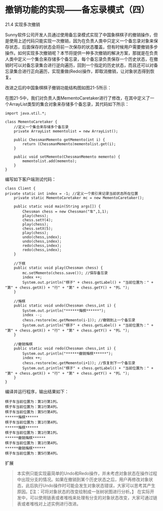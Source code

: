 # 撤销功能的实现——备忘录模式（四）

21.4 实现多次撤销

Sunny软件公司开发人员通过使用备忘录模式实现了中国象棋棋子的撤销操作，但是使用上述代码只能实现一次撤销，因为在负责人类中只定义一个备忘录对象来保存状态，后面保存的状态会将前一次保存的状态覆盖，但有时候用户需要撤销多步操作。如何实现多次撤销呢？本节将提供一种多次撤销的解决方案，那就是在负责人类中定义一个集合来存储多个备忘录，每个备忘录负责保存一个历史状态，在撤销时可以对备忘录集合进行逆向遍历，回到一个指定的历史状态，而且还可以对备忘录集合进行正向遍历，实现重做(Redo)操作，即取消撤销，让对象状态得到恢复。

改进之后的中国象棋棋子撤销功能结构图如图21-5所示：



在图21-5中，我们对负责人类MementoCaretaker进行了修改，在其中定义了一个ArrayList类型的集合对象来存储多个备忘录，其代码如下所示：


```
import java.util.*;  
  
class MementoCaretaker {  
    //定义一个集合来存储多个备忘录  
    private ArrayList mementolist = new ArrayList();  
  
    public ChessmanMemento getMemento(int i) {  
        return (ChessmanMemento)mementolist.get(i);  
    }  
  
    public void setMemento(ChessmanMemento memento) {  
        mementolist.add(memento);  
    }  
}  
```

编写如下客户端测试代码：

```
class Client {  
private static int index = -1; //定义一个索引来记录当前状态所在位置  
    private static MementoCaretaker mc = new MementoCaretaker();  
  
    public static void main(String args[]) {  
        Chessman chess = new Chessman("车",1,1);  
        play(chess);          
        chess.setY(4);  
        play(chess);  
        chess.setX(5);  
        play(chess);      
        undo(chess,index);  
        undo(chess,index);    
        redo(chess,index);  
        redo(chess,index);  
    }  
      
    //下棋  
    public static void play(Chessman chess) {  
        mc.setMemento(chess.save()); //保存备忘录  
        index ++;   
        System.out.println("棋子" + chess.getLabel() + "当前位置为：" + "第" + chess.getX() + "行" + "第" + chess.getY() + "列。");  
    }  
  
    //悔棋  
    public static void undo(Chessman chess,int i) {  
        System.out.println("******悔棋******");  
        index --;   
        chess.restore(mc.getMemento(i-1)); //撤销到上一个备忘录  
        System.out.println("棋子" + chess.getLabel() + "当前位置为：" + "第" + chess.getX() + "行" + "第" + chess.getY() + "列。");  
    }  
  
    //撤销悔棋  
    public static void redo(Chessman chess,int i) {  
        System.out.println("******撤销悔棋******");   
        index ++;   
        chess.restore(mc.getMemento(i+1)); //恢复到下一个备忘录  
        System.out.println("棋子" + chess.getLabel() + "当前位置为：" + "第" + chess.getX() + "行" + "第" + chess.getY() + "列。");  
    }  
}   
```

编译并运行程序，输出结果如下：

```
棋子车当前位置为：第1行第1列。
棋子车当前位置为：第1行第4列。
棋子车当前位置为：第5行第4列。
******悔棋******
棋子车当前位置为：第1行第4列。
******悔棋******
棋子车当前位置为：第1行第1列。
******撤销悔棋******
棋子车当前位置为：第1行第4列。
******撤销悔棋******
棋子车当前位置为：第5行第4列。
```
 
扩展

> 本实例只能实现最简单的Undo和Redo操作，并未考虑对象状态在操作过程中出现分支的情况。如果在撤销到某个历史状态之后，用户再修改对象状态，此后执行Undo操作时可能会发生对象状态错误，大家可以思考其产生原因。【注：可将对象状态的改变绘制成一张树状图进行分析。】
在实际开发中，可以使用链表或者堆栈来处理有分支的对象状态改变，大家可通过链表或者堆栈对上述实例进行改进。
